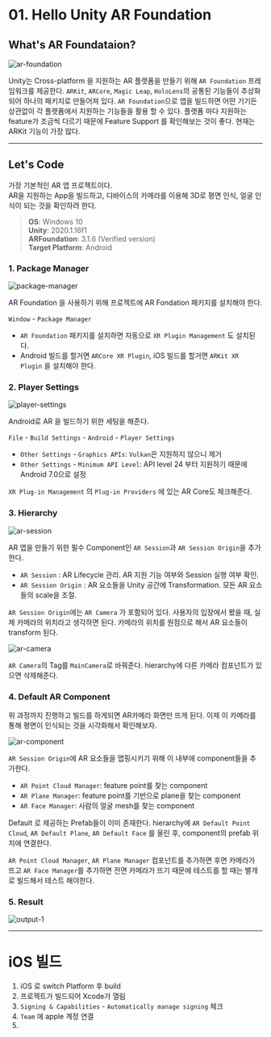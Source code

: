 # 01. Hello Unity AR Foundation

## What's AR Foundataion?

![ar-foundation](https://blogs.unity3d.com/wp-content/uploads/2020/05/image2-1280x720.jpg)

Unity는 Cross-platform 을 지원하는 AR 플랫폼을 만들기 위해 `AR Foundation` 프레임워크를 제공한다. `ARKit`, `ARCore`, `Magic Leap`, `HoloLens`의 공통된 기능들이 추상화되어 하나의 패키지로 만들어져 있다.
`AR Foundation`으로 앱을 빌드하면 어떤 기기든 상관없이 각 플랫폼에서 지원하는 기능들을 활용 할 수 있다. 
플랫폼 마다 지원하는 feature가 조금씩 다르기 때문에 Feature Support 를 확인해보는 것이 좋다. 현재는 ARKit 기능이 가장 많다.

---

## Let's Code

가장 기본적인 AR 앱 프로젝트이다.   
AR을 지원하는 App을 빌드하고, 디바이스의 카메라를 이용해 3D로 평면 인식, 얼굴 인식이 되는 것을 확인하려 한다.  

> __OS__: Windows 10   
> __Unity__: 2020.1.16f1   
> __ARFoundation__: 3.1.6 (Verified version)   
> __Target Platform__: Android

### __1. Package Manager__

![package-manager](img/package-manager.png)

AR Foundation 을 사용하기 위해 프로젝트에 AR Fondation 패키지를 설치해야 한다.

`Window` - `Package Manager` 

- `AR Foundation` 패키지를 설치하면 자동으로 `XR Plugin Management` 도 설치된다.
- Android 빌드를 할거면 `ARCore XR Plugin`, iOS 빌드를 할거면 `ARKit XR Plugin` 을 설치해야 한다.
  
### __2. Player Settings__

![player-settings](img/player-settings.png)

Android로 AR 을 빌드하기 위한 세팅을 해준다.

`File` - `Build Settings` - `Android` - `Player Settings`

- `Other Settings` - `Graphics APIs`: `Vulkan`은 지원하지 않으니 제거
- `Other Settings` - `Minimum API Level`: API level 24 부터 지원하기 때문에 Android 7.0으로 설정

`XR Plug-in Management` 의 `Plug-in Providers` 에 있는 AR Core도 체크해준다.

### __3. Hierarchy__

![ar-session](img/ar-session.png)

AR 앱을 만들기 위한 필수 Component인 `AR Session`과 `AR Session Origin`을 추가한다.

- `AR Session` : AR Lifecycle 관리. AR 지원 기능 여부와 Session 실행 여부 확인.
- `AR Session Origin` : AR 요소들을 Unity 공간에 Transformation. 모든 AR 요소들의 scale을 조절. 

`AR Session Origin`에는 `AR Camera` 가 포함되어 있다. 사용자의 입장에서 봤을 때, 실제 카메라의 
위치라고 생각하면 된다. 카메라의 위치를 원점으로 해서 AR 요소들이 transform 된다.

![ar-camera](img/ar-camera.png)

`AR Camera`의 Tag를 `MainCamera`로 바꿔준다. hierarchy에 다른 카메라 컴포넌트가 있으면 삭제해준다.

### __4. Default AR Component__

위 과정까지 진행하고 빌드를 하게되면 AR카메라 화면만 뜨게 된다. 이제 이 카메라를 통해 평면이 인식되는 것을 시각화해서 확인해보자.

![ar-component](img/project-hierarchy.png)

`AR Session Origin`에 AR 요소들을 맵핑시키기 위해 이 내부에 component들을 추가한다.

- `AR Point Cloud Manager`: feature point를 찾는 component
- `AR Plane Manager`: feature point를 기반으로 plane을 찾는 component
- `AR Face Manager`: 사람의 얼굴 mesh를 찾는 component

Default 로 제공하는 Prefab들이 이미 존재한다. hierarchy에 `AR Default Point Cloud`, `AR Default Plane`, `AR Default Face` 를 올린 후, component의 prefab 위치에 연결한다.
   
`AR Point Cloud Manager`, `AR Plane Manager` 컴포넌트를 추가하면 후면 카메라가 뜨고 `AR Face Manager`를 추가하면 전면 카메라가 뜨기 때문에 테스트를 할 때는 별개로 빌드해서 테스트 해야한다.

### __5. Result__

![output-1](img/output.png)

---

# iOS 빌드

1. iOS 로 switch Platform 후 build
2. 프로젝트가 빌드되어 Xcode가 열림
3. `Signing & Capabilities` - `Automatically manage signing` 체크
4. `Team` 에 apple 계정 연결
5. 